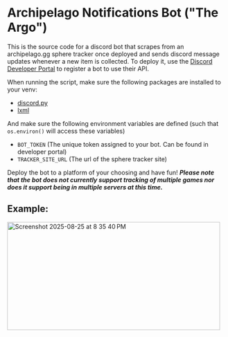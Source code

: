 # Archipelago Notifications Bot ("The Argo")

This is the source code for a discord bot that scrapes from an archipelago.gg sphere tracker once deployed and sends discord message updates whenever a new item is collected. To deploy it, use 
the [Discord Developer Portal](https://discord.com/developers) to register a bot to use their API.

When running the script, make sure the following packages are installed to your venv:
 - [discord.py](https://pypi.org/project/discord.py/)
 - [lxml](https://pypi.org/project/lxml/)

And make sure the following environment variables are defined (such that `os.environ()` will access these variables)
 - `BOT_TOKEN` (The unique token assigned to your bot. Can be found in developer portal)
 - `TRACKER_SITE_URL` (The url of the sphere tracker site)

Deploy the bot to a platform of your choosing and have fun! ***Please note that the bot does not currently support tracking of multiple games nor does it support
being in multiple servers at this time.***

## Example:
<img width="491" height="250" alt="Screenshot 2025-08-25 at 8 35 40 PM" src="https://github.com/user-attachments/assets/b50447c6-c262-4d2e-ad95-512b4366c3a6" />
